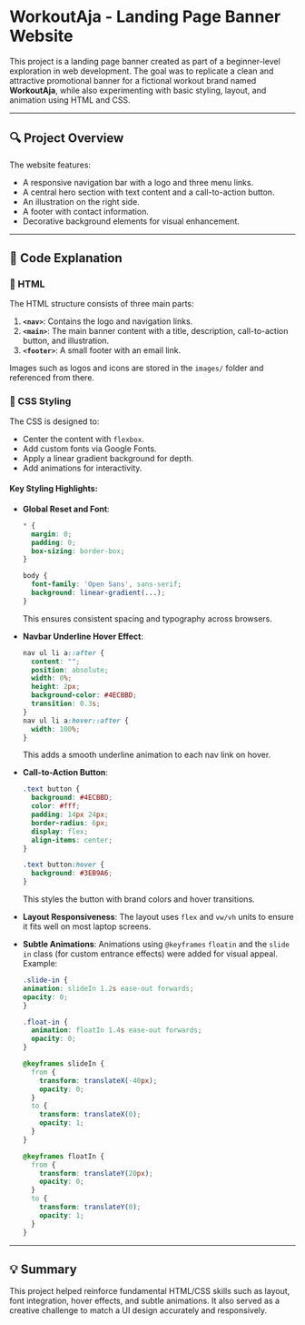 # WorkoutAja - Landing Page Banner Website

This project is a landing page banner created as part of a beginner-level exploration in web development. The goal was to replicate a clean and attractive promotional banner for a fictional workout brand named **WorkoutAja**, while also experimenting with basic styling, layout, and animation using HTML and CSS.

---

## 🔍 Project Overview

The website features:
- A responsive navigation bar with a logo and three menu links.
- A central hero section with text content and a call-to-action button.
- An illustration on the right side.
- A footer with contact information.
- Decorative background elements for visual enhancement.

---

## 🧠 Code Explanation

### 📄 HTML
The HTML structure consists of three main parts:
1. **`<nav>`**: Contains the logo and navigation links.
2. **`<main>`**: The main banner content with a title, description, call-to-action button, and illustration.
3. **`<footer>`**: A small footer with an email link.

Images such as logos and icons are stored in the `images/` folder and referenced from there.

### 🎨 CSS Styling
The CSS is designed to:
- Center the content with `flexbox`.
- Add custom fonts via Google Fonts.
- Apply a linear gradient background for depth.
- Add animations for interactivity.

#### Key Styling Highlights:

- **Global Reset and Font**:
  ```css
  * {
    margin: 0;
    padding: 0;
    box-sizing: border-box;
  }

  body {
    font-family: 'Open Sans', sans-serif;
    background: linear-gradient(...);
  }
  ```
  This ensures consistent spacing and typography across browsers.

- **Navbar Underline Hover Effect**:
  ```css
  nav ul li a::after {
    content: "";
    position: absolute;
    width: 0%;
    height: 2px;
    background-color: #4ECBBD;
    transition: 0.3s;
  }
  nav ul li a:hover::after {
    width: 100%;
  }
  ```
  This adds a smooth underline animation to each nav link on hover.

- **Call-to-Action Button**:
  ```css
  .text button {
    background: #4ECBBD;
    color: #fff;
    padding: 14px 24px;
    border-radius: 6px;
    display: flex;
    align-items: center;
  }

  .text button:hover {
    background: #3EB9A6;
  }
  ```
  This styles the button with brand colors and hover transitions.

- **Layout Responsiveness**:
  The layout uses `flex` and `vw/vh` units to ensure it fits well on most laptop screens.

- **Subtle Animations**:
  Animations using `@keyframes` `floatin` and the `slide in` class (for custom entrance effects) were added for visual appeal. Example:
  ```css
  .slide-in {
  animation: slideIn 1.2s ease-out forwards;
  opacity: 0;
  }
  
  .float-in {
    animation: floatIn 1.4s ease-out forwards;
    opacity: 0;
  }
  
  @keyframes slideIn {
    from {
      transform: translateX(-40px);
      opacity: 0;
    }
    to {
      transform: translateX(0);
      opacity: 1;
    }
  }
  
  @keyframes floatIn {
    from {
      transform: translateY(20px);
      opacity: 0;
    }
    to {
      transform: translateY(0);
      opacity: 1;
    }
  }
  ```

---

## 💡 Summary
This project helped reinforce fundamental HTML/CSS skills such as layout, font integration, hover effects, and subtle animations. It also served as a creative challenge to match a UI design accurately and responsively.

